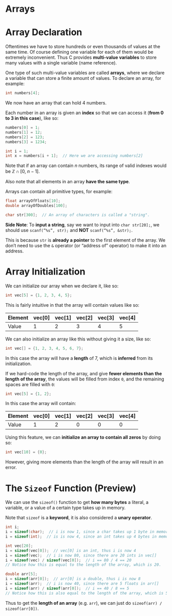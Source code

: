 # Arrays

# Array Declaration

Oftentimes we have to store hundreds or even thousands of values at the same time. Of course defining one variable for each of them would be extremely inconvenient. Thus C provides **multi-value variables** to store many values with a single variable (name reference).

One type of such multi-value variables are called **arrays**, where we declare a variable that can store a finite amount of values. To declare an array, for example:

```c
int numbers[4];
```

We now have an array that can hold 4 numbers.

Each number in an array is given an **index** so that we can access it (**from 0 to 3 in this case**), like so:

```c
numbers[0] = 1;
numbers[1] = 12;
numbers[2] = 123;
numbers[3] = 1234;

int i = 1;
int x = numbers[i + 1];  // Here we are accessing numbers[2]
```

Note that if an array can contain $n$ numbers, its range of valid indexes would be $\mathbb{Z}\cap[0,~n-1]$.

Also note that all elements in an array **have the same type**. 

Arrays can contain all primitive types, for example:

```c
float arrayOfFloats[10];
double arrayOfDoubles[100];

char str[300];  // An array of characters is called a "string".
```

**Side Note**: To **input a string**, say we want to input into `char str[20];`, we should use `scanf(”%s”, str);` and **NOT** `scanf(”%s”, &str);`. 

This is because `str` is **already a pointer** to the first element of the array. We don’t need to use the `&` operator (or “address of” operator) to make it into an address.

# Array Initialization

We can initialize our array when we declare it, like so:

```c
int vec[5] = {1, 2, 3, 4, 5};
```

This is fairly intuitive in that the array will contain values like so:

| Element | vec[0] | vec[1] | vec[2] | vec[3] | vec[4] |
| --- | --- | --- | --- | --- | --- |
| Value | 1 | 2 | 3 | 4 | 5 |

We can also initialize an array like this without giving it a size, like so:

```c
int vec[] = {1, 2, 3, 4, 5, 6, 7};
```

In this case the array will have a **length** of 7, which is **inferred** from its initialization.

If we hard-code the length of the array, and give **fewer elements than the length of the array**, the values will be filled from index `0`, and the remaining spaces are filled with `0`:

```c
int vec[5] = {1, 2};
```

In this case the array will contain:

| Element | vec[0] | vec[1] | vec[2] | vec[3] | vec[4] |
| --- | --- | --- | --- | --- | --- |
| Value | 1 | 2 | 0 | 0 | 0 |

Using this feature, we can **initialize an array to contain all zeros** by doing so:

```c
int vec[10] = {0};
```

However, giving more elements than the length of the array will result in an error.

# The `Sizeof` Function (Preview)

We can use the `sizeof()` function to get **how many bytes** a literal, a variable, or a value of a certain type takes up in memory.

Note that `sizeof` is a **keyword**, it is also considered a **unary operator**.

```c
int i;
i = sizeof(char);  // i is now 1, since a char takes up 1 byte in memory
i = sizeof(int);  // is is now 4, since an int takes up 4 bytes in memory

int vec[20];
i = sizeof(vec[0]);  // vec[0] is an int, thus i is now 4
i = sizeof(vec);  // i is now 80, since there are 20 ints in vec[]
i = sizeof(vec) / sizeof(vec[0]);  // i == 80 / 4 == 20
// Notice how this is equal to the length of the array, which is 20.

double arr[5];
i = sizeof(arr[0]);  // arr[0] is a double, thus i is now 8
i = sizeof(arr);  // i is now 40, since there are 5 floats in arr[]
i = sizeof(arr) / sizeof(arr[0]);  // i == 40 / 8 == 5
// Notice how this is also equal to the length of the array, which is 5.
```

Thus to get the **length of an array** (e.g. `arr`), we can just do `sizeof(arr) / sizeof(arr[0])`.